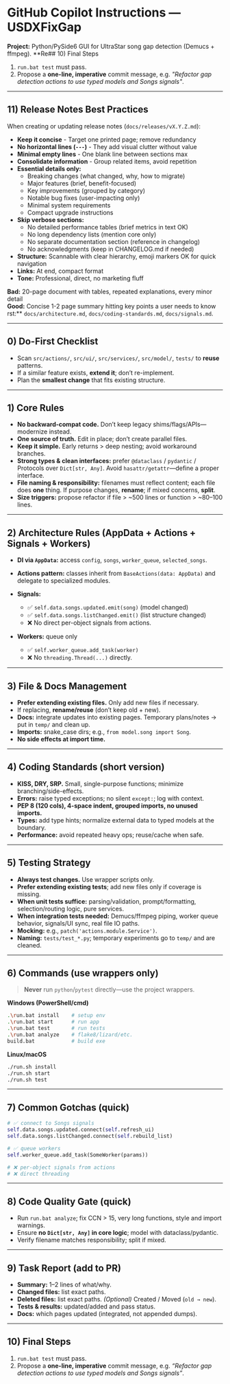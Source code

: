 # GitHub Copilot Instructions — USDXFixGap

**Project:** Python/PySide6 GUI for UltraStar song gap detection (Demucs + ffmpeg).
**Re## 10) Final Steps

1. `run.bat test` must pass.
2. Propose a **one-line, imperative** commit message, e.g.
   *"Refactor gap detection actions to use typed models and Songs signals"*.

---

## 11) Release Notes Best Practices

When creating or updating release notes (`docs/releases/vX.Y.Z.md`):

* **Keep it concise** - Target one printed page; remove redundancy
* **No horizontal lines (`---`)** - They add visual clutter without value
* **Minimal empty lines** - One blank line between sections max
* **Consolidate information** - Group related items, avoid repetition
* **Essential details only:**
  * Breaking changes (what changed, why, how to migrate)
  * Major features (brief, benefit-focused)
  * Key improvements (grouped by category)
  * Notable bug fixes (user-impacting only)
  * Minimal system requirements
  * Compact upgrade instructions
* **Skip verbose sections:**
  * No detailed performance tables (brief metrics in text OK)
  * No long dependency lists (mention core only)
  * No separate documentation section (reference in changelog)
  * No acknowledgments (keep in CHANGELOG.md if needed)
* **Structure:** Scannable with clear hierarchy, emoji markers OK for quick navigation
* **Links:** At end, compact format
* **Tone:** Professional, direct, no marketing fluff

**Bad:** 20-page document with tables, repeated explanations, every minor detail  
**Good:** Concise 1-2 page summary hitting key points a user needs to know
rst:** `docs/architecture.md`, `docs/coding-standards.md`, `docs/signals.md`.

---

## 0) Do-First Checklist

* Scan `src/actions/`, `src/ui/`, `src/services/`, `src/model/`, `tests/` to **reuse** patterns.
* If a similar feature exists, **extend it**; don’t re-implement.
* Plan the **smallest change** that fits existing structure.

---

## 1) Core Rules

* **No backward-compat code.** Don’t keep legacy shims/flags/APIs—modernize instead.
* **One source of truth.** Edit in place; don’t create parallel files.
* **Keep it simple.** Early returns > deep nesting; avoid workaround branches.
* **Strong types & clean interfaces:** prefer `@dataclass` / `pydantic` / Protocols over `Dict[str, Any]`.
  Avoid `hasattr/getattr`—define a proper interface.
* **File naming & responsibility:** filenames must reflect content; each file does **one** thing.
  If purpose changes, **rename**; if mixed concerns, **split**.
* **Size triggers:** propose refactor if file > ~500 lines or function > ~80–100 lines.

---

## 2) Architecture Rules (AppData + Actions + Signals + Workers)

* **DI via `AppData`:** access `config`, `songs`, `worker_queue`, `selected_songs`.
* **Actions pattern:** classes inherit from `BaseActions(data: AppData)` and delegate to specialized modules.
* **Signals:**

  * ✅ `self.data.songs.updated.emit(song)` (model changed)
  * ✅ `self.data.songs.listChanged.emit()` (list structure changed)
  * ❌ No direct per-object signals from actions.
* **Workers:** queue only

  * ✅ `self.worker_queue.add_task(worker)`
  * ❌ No `threading.Thread(...)` directly.

---

## 3) File & Docs Management

* **Prefer extending existing files.** Only add new files if necessary.
* If replacing, **rename/reuse** (don’t keep old + new).
* **Docs:** integrate updates into existing pages.
  Temporary plans/notes → put in `temp/` and clean up.
* **Imports:** snake_case dirs; e.g., `from model.song import Song`.
* **No side effects at import time.**

---

## 4) Coding Standards (short version)

* **KISS, DRY, SRP.** Small, single-purpose functions; minimize branching/side-effects.
* **Errors:** raise typed exceptions; no silent `except:`; log with context.
* **PEP 8 (120 cols), 4-space indent, grouped imports, no unused imports.**
* **Types:** add type hints; normalize external data to typed models at the boundary.
* **Performance:** avoid repeated heavy ops; reuse/cache when safe.

---

## 5) Testing Strategy

* **Always test changes.** Use wrapper scripts only.
* **Prefer extending existing tests**; add new files only if coverage is missing.
* **When unit tests suffice:** parsing/validation, prompt/formatting, selection/routing logic, pure services.
* **When integration tests needed:** Demucs/ffmpeg piping, worker queue behavior, signals/UI sync, real file IO paths.
* **Mocking:** e.g., `patch('actions.module.Service')`.
* **Naming:** `tests/test_*.py`; temporary experiments go to `temp/` and are cleaned.

---

## 6) Commands (use wrappers only)

> **Never** run `python`/`pytest` directly—use the project wrappers.

**Windows (PowerShell/cmd)**

```bash
.\run.bat install    # setup env
.\run.bat start      # run app
.\run.bat test       # run tests
.\run.bat analyze    # flake8/lizard/etc.
build.bat            # build exe
```

**Linux/macOS**

```bash
./run.sh install
./run.sh start
./run.sh test
```

---

## 7) Common Gotchas (quick)

```python
# ✅ connect to Songs signals
self.data.songs.updated.connect(self.refresh_ui)
self.data.songs.listChanged.connect(self.rebuild_list)

# ✅ queue workers
self.worker_queue.add_task(SomeWorker(params))

# ❌ per-object signals from actions
# ❌ direct threading
```

---

## 8) Code Quality Gate (quick)

* Run `run.bat analyze`; fix CCN > 15, very long functions, style and import warnings.
* Ensure **no `Dict[str, Any]` in core logic**; model with dataclass/pydantic.
* Verify filename matches responsibility; split if mixed.

---

## 9) Task Report (add to PR)

* **Summary:** 1–2 lines of what/why.
* **Changed files:** list exact paths.
* **Deleted files:** list exact paths.
  *(Optional)* Created / Moved (`old → new`).
* **Tests & results:** updated/added and pass status.
* **Docs:** which pages updated (integrated, not appended dumps).

---

## 10) Final Steps

1. `run.bat test` must pass.
2. Propose a **one-line, imperative** commit message, e.g.
   *“Refactor gap detection actions to use typed models and Songs signals”*.
